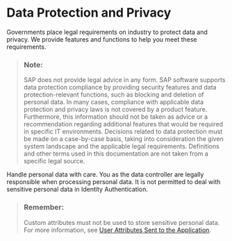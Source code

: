 <!-- loio7a7f3aefeb7a4740b0c1490284a0a626 -->

# Data Protection and Privacy

Governments place legal requirements on industry to protect data and privacy. We provide features and functions to help you meet these requirements.

> ### Note:  
> SAP does not provide legal advice in any form. SAP software supports data protection compliance by providing security features and data protection-relevant functions, such as blocking and deletion of personal data. In many cases, compliance with applicable data protection and privacy laws is not covered by a product feature. Furthermore, this information should not be taken as advice or a recommendation regarding additional features that would be required in specific IT environments. Decisions related to data protection must be made on a case-by-case basis, taking into consideration the given system landscape and the applicable legal requirements. Definitions and other terms used in this documentation are not taken from a specific legal source.

Handle personal data with care. You as the data controller are legally responsible when processing personal data. It is not permitted to deal with sensitive personal data in Identity Authentication.

> ### Remember:  
> Custom attributes must not be used to store sensitive personal data. For more information, see [User Attributes Sent to the Application](../Operation-Guide/user-attributes-sent-to-the-application-d361407.md).

